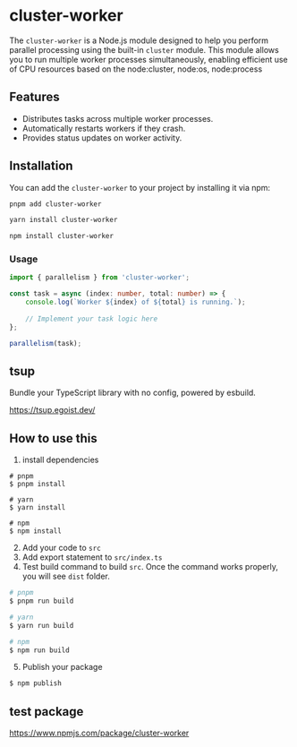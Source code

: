 # cluster-worker
The `cluster-worker` is a Node.js module designed to help you perform parallel processing using the built-in `cluster` module. This module allows you to run multiple worker processes simultaneously, enabling efficient use of CPU resources based on the node:cluster, node:os, node:process

## Features

- Distributes tasks across multiple worker processes.
- Automatically restarts workers if they crash.
- Provides status updates on worker activity.


## Installation

You can add the `cluster-worker` to your project by installing it via npm:

```bash
pnpm add cluster-worker

yarn install cluster-worker

npm install cluster-worker
```

### Usage

```typescript
import { parallelism } from 'cluster-worker';

const task = async (index: number, total: number) => {
    console.log(`Worker ${index} of ${total} is running.`);
    
    // Implement your task logic here
};

parallelism(task);
```

## tsup
Bundle your TypeScript library with no config, powered by esbuild.

https://tsup.egoist.dev/

## How to use this
1. install dependencies
```
# pnpm
$ pnpm install

# yarn
$ yarn install

# npm
$ npm install
```
2. Add your code to `src`
3. Add export statement to `src/index.ts`
4. Test build command to build `src`.
Once the command works properly, you will see `dist` folder.

```zsh
# pnpm
$ pnpm run build

# yarn
$ yarn run build

# npm
$ npm run build
```
5. Publish your package

```zsh
$ npm publish
```


## test package
https://www.npmjs.com/package/cluster-worker
